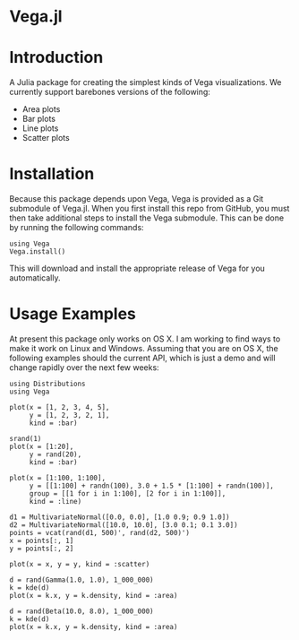 Vega.jl
=======

# Introduction

A Julia package for creating the simplest kinds of Vega visualizations. We currently support barebones versions of the following:

* Area plots
* Bar plots
* Line plots
* Scatter plots

# Installation

Because this package depends upon Vega, Vega is provided as a Git submodule of Vega.jl. When you first install this repo from GitHub, you must then take additional steps to install the Vega submodule. This can be done by running the following commands:

	using Vega
	Vega.install()

This will download and install the appropriate release of Vega for you automatically.

# Usage Examples

At present this package only works on OS X. I am working to find ways to make it work on Linux and Windows. Assuming that you are on OS X, the following examples should the current API, which is just a demo and will change rapidly over the next few weeks:

	using Distributions
	using Vega

	plot(x = [1, 2, 3, 4, 5],
		 y = [1, 2, 3, 2, 1],
		 kind = :bar)

	srand(1)
	plot(x = [1:20],
		 y = rand(20),
		 kind = :bar)

	plot(x = [1:100, 1:100],
		 y = [[1:100] + randn(100), 3.0 + 1.5 * [1:100] + randn(100)],
		 group = [[1 for i in 1:100], [2 for i in 1:100]],
		 kind = :line)

	d1 = MultivariateNormal([0.0, 0.0], [1.0 0.9; 0.9 1.0])
	d2 = MultivariateNormal([10.0, 10.0], [3.0 0.1; 0.1 3.0])
	points = vcat(rand(d1, 500)', rand(d2, 500)')
	x = points[:, 1]
	y = points[:, 2]

	plot(x = x, y = y, kind = :scatter)

	d = rand(Gamma(1.0, 1.0), 1_000_000)
	k = kde(d)
	plot(x = k.x, y = k.density, kind = :area)

	d = rand(Beta(10.0, 8.0), 1_000_000)
	k = kde(d)
	plot(x = k.x, y = k.density, kind = :area)
